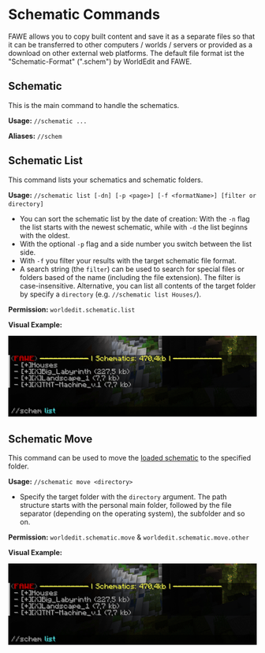 # Schematic Commands

FAWE allows you to copy built content and save it as a separate files so that it can be transferred to other computers 
/ worlds / servers or provided as a download on other external web platforms. The default file format ist the "Schematic-Format" 
(".schem") by WorldEdit and FAWE.

## Schematic

This is the main command to handle the schematics.

**Usage:** `//schematic ...`

**Aliases:**
`//schem`

## Schematic List

This command lists your schematics and schematic folders.

**Usage:** `//schematic list [-dn] [-p <page>] [-f <formatName>] [filter or directory]`

- You can sort the schematic list by the date of creation: With the `-n` flag the list starts with the newest schematic, while with `-d` the list beginns with the oldest.
- With the optional `-p` flag and a side number you switch between the list side.
- With `-f` you filter your results with the target schematic file format.
- A search string (the `filter`) can be used to search for special files or folders based of the name (including the file extension). The filter is case-insensitive. Alternative, you can list all contents of the target folder by specify a `directory` (e.g. `//schematic list Houses/`).

**Permission:** `worldedit.schematic.list`

**Visual Example:**

![Example 1](images/schematic-list.png)

## Schematic Move

This command can be used to move the [loaded schematic](#schematic-load) to the specified folder.

**Usage:** `//schematic move <directory>`

- Specify the target folder with the `directory` argument. The path structure starts with the personal main folder, followed by the file separator (depending on the operating system), the subfolder and so on.

**Permission:** `worldedit.schematic.move` & `worldedit.schematic.move.other`

**Visual Example:**

![Example 1](images/schematic-list.png)